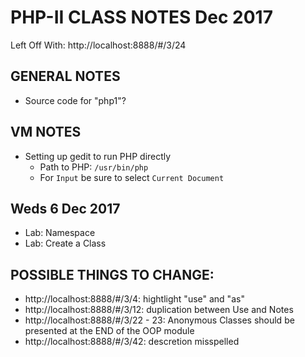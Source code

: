 # PHP-II CLASS NOTES Dec 2017

Left Off With: http://localhost:8888/#/3/24

## GENERAL NOTES
* Source code for "php1"?


## VM NOTES
* Setting up gedit to run PHP directly
  * Path to PHP: `/usr/bin/php`
  * For `Input` be sure to select `Current Document`

## Weds 6 Dec 2017
* Lab: Namespace
* Lab: Create a Class

## POSSIBLE THINGS TO CHANGE:
* http://localhost:8888/#/3/4: hightlight "use" and "as"
* http://localhost:8888/#/3/12: duplication between Use and Notes
* http://localhost:8888/#/3/22 - 23: Anonymous Classes should be presented at the END of the OOP module
* http://localhost:8888/#/3/42: descretion misspelled
